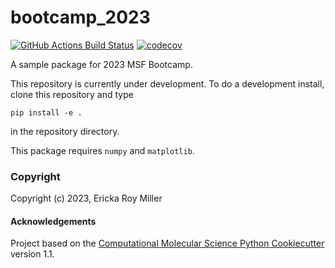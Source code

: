 bootcamp_2023
==============================
[//]: # (Badges)
[![GitHub Actions Build Status](https://github.com/REPLACE_WITH_OWNER_ACCOUNT/bootcamp_2023/workflows/CI/badge.svg)](https://github.com/REPLACE_WITH_OWNER_ACCOUNT/bootcamp_2023/actions?query=workflow%3ACI)
[![codecov](https://codecov.io/gh/REPLACE_WITH_OWNER_ACCOUNT/bootcamp_2023/branch/main/graph/badge.svg)](https://codecov.io/gh/REPLACE_WITH_OWNER_ACCOUNT/bootcamp_2023/branch/main)


A sample package for 2023 MSF Bootcamp.

This repository is currently under development.
To do a development install, clone this repository and type
```
pip install -e .
```
in the repository directory.

This package requires `numpy` and `matplotlib`.

### Copyright

Copyright (c) 2023, Ericka Roy Miller


#### Acknowledgements
 
Project based on the 
[Computational Molecular Science Python Cookiecutter](https://github.com/molssi/cookiecutter-cms) version 1.1.
